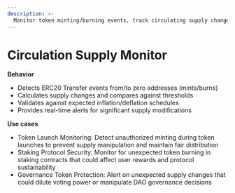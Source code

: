 ```yaml
---
description: >-
  Monitor token minting/burning events, track circulating supply changes, and detect unexpected inflation/deflation that could impact token economics.
---
```


# Circulation Supply Monitor

**Behavior**  

* Detects ERC20 Transfer events from/to zero addresses (mints/burns)
* Calculates supply changes and compares against thresholds
* Validates against expected inflation/deflation schedules
* Provides real-time alerts for significant supply modifications

**Use cases**  

* Token Launch Monitoring: Detect unauthorized minting during token launches to prevent supply manipulation and maintain fair distribution
* Staking Protocol Security: Monitor for unexpected token burning in staking contracts that could affect user rewards and protocol sustainability
* Governance Token Protection: Alert on unexpected supply changes that could dilute voting power or manipulate DAO governance decisions

